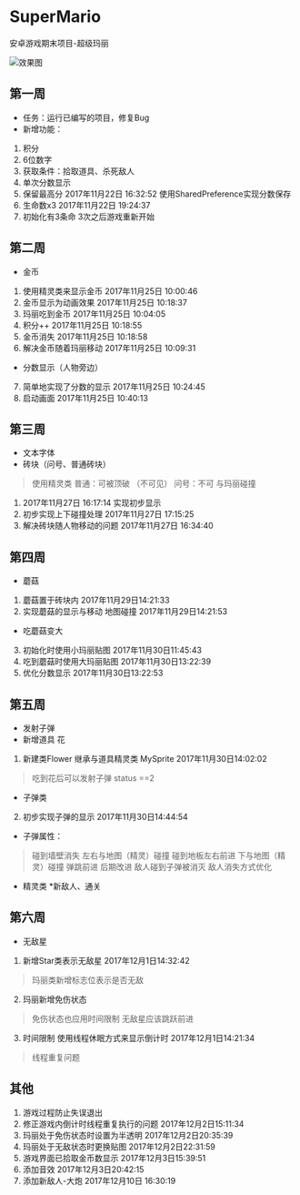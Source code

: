 # SuperMario
安卓游戏期末项目-超级玛丽

![效果图](https://github.com/Suramire/SuperMario/blob/master/WechatIMG1.png)

## 第一周
* 任务：运行已编写的项目，修复Bug
*  新增功能：
1. 积分
2. 6位数字
3. 获取条件：拾取道具、杀死敌人
4. 单次分数显示
5. 保留最高分 2017年11月22日 16:32:52 使用SharedPreference实现分数保存
6. 生命数x3 2017年11月22日 19:24:37
7. 初始化有3条命 3次之后游戏重新开始
## 第二周
* 金币
1. 使用精灵类来显示金币 2017年11月25日 10:00:46
2. 金币显示为动画效果 2017年11月25日 10:18:37
3. 玛丽吃到金币 2017年11月25日 10:04:05
4. 积分++ 2017年11月25日 10:18:55
5. 金币消失 2017年11月25日 10:18:58
6. 解决金币随着玛丽移动 2017年11月25日 10:09:31
* 分数显示（人物旁边）
7. 简单地实现了分数的显示 2017年11月25日 10:24:45
8. 启动画面 2017年11月25日 10:40:13
## 第三周
* 文本字体
* 砖块（问号、普通砖块）
> 使用精灵类
> 普通：可被顶破 （不可见）
> 问号：不可
> 与玛丽碰撞
1. 2017年11月27日 16:17:14 实现初步显示
2. 初步实现上下碰撞处理 2017年11月27日 17:15:25
3. 解决砖块随人物移动的问题 2017年11月27日 16:34:40
## 第四周
* 蘑菇
1. 蘑菇置于砖块内 2017年11月29日14:21:33
2. 实现蘑菇的显示与移动 地图碰撞 2017年11月29日14:21:53
* 吃蘑菇变大
3. 初始化时使用小玛丽贴图 2017年11月30日11:45:43
4. 吃到蘑菇时使用大玛丽贴图 2017年11月30日13:22:39
5. 优化分数显示 2017年11月30日13:22:53
## 第五周
* 发射子弹
* 新增道具 花
1. 新建类Flower 继承与道具精灵类 MySprite 2017年11月30日14:02:02
> 吃到花后可以发射子弹
status ==2
* 子弹类
2. 初步实现子弹的显示 2017年11月30日14:44:54
* 子弹属性：
> 碰到墙壁消失 左右与地图（精灵）碰撞
> 碰到地板左右前进 下与地图（精灵）碰撞
> 弹跳前进 后期改进
> 敌人碰到子弹被消灭
> 敌人消失方式优化
* 精灵类
*新敌人、通关
## 第六周
* 无敌星
1. 新增Star类表示无敌星 2017年12月1日14:32:42
> 玛丽类新增标志位表示是否无敌
2. 玛丽新增免伤状态
> 免伤状态也应用时间限制
> 无敌星应该跳跃前进
3. 时间限制 使用线程休眠方式来显示倒计时 2017年12月1日14:21:34
> 线程重复问题
## 其他
1. 游戏过程防止失误退出
2. 修正游戏内倒计时线程重复执行的问题 2017年12月2日15:11:34
3. 玛丽处于免伤状态时设置为半透明 2017年12月2日20:35:39
4. 玛丽处于无敌状态时更换贴图 2017年12月2日22:31:59
5. 游戏界面已拾取金币数显示 2017年12月3日15:39:51
6. 添加音效 2017年12月3日20:42:15
7. 添加新敌人-大炮 2017年12月10日 16:30:19
